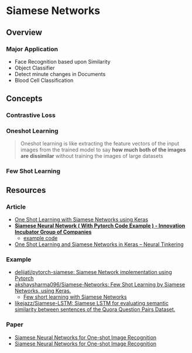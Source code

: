 # Siamese Networks

## Overview

### Major Application

* Face Recognition based upon Similarity
* Object Classifier
* Detect minute changes in Documents
* Blood Cell Classification

## Concepts

### Contrastive Loss

### Oneshot Learning

> Oneshot learning is like extracting the feature vectors of the input images from the trained model to say **how much both of the images are dissimilar** without training the images of large datasets

### Few Shot Learning

## Resources

### Article

* [One Shot Learning with Siamese Networks using Keras](https://towardsdatascience.com/one-shot-learning-with-siamese-networks-using-keras-17f34e75bb3d)
* [**Siamese Neural Network ( With Pytorch Code Example ) - Innovation Incubator Group of Companies**](https://innovationincubator.com/siamese-neural-network-with-pytorch-code-example/)
  * [example code](https://colab.research.google.com/drive/1FsixLon5Zz3_rFA0xIHzc8Tvnnw8FLr8)
* [One Shot Learning and Siamese Networks in Keras – Neural Tinkering](https://sorenbouma.github.io/blog/oneshot/)

### Example

* [delijati/pytorch-siamese: Siamese Network implementation using Pytorch](https://github.com/delijati/pytorch-siamese)
* [akshaysharma096/Siamese-Networks: Few Shot Learning by Siamese Networks, using Keras.](https://github.com/akshaysharma096/Siamese-Networks)
  * [Few short learning with Siamese Networks](https://github.com/akshaysharma096/Siamese-Networks/blob/master/Few%20Shot%20Learning%20-%20V1.ipynb)
* [likejazz/Siamese-LSTM: Siamese LSTM for evaluating semantic similarity between sentences of the Quora Question Pairs Dataset.](https://github.com/likejazz/Siamese-LSTM)

### Paper

* [Siamese Neural Networks for One-shot Image Recognition](http://www.cs.utoronto.ca/~gkoch/files/msc-thesis.pdf)
* [Siamese Neural Networks for One-shot Image Recognition](https://www.cs.cmu.edu/~rsalakhu/papers/oneshot1.pdf)

